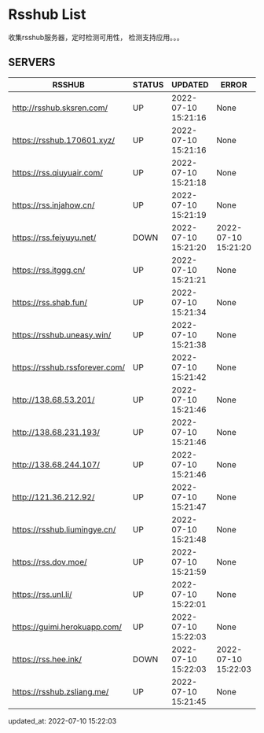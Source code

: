 # Rsshub List

收集rsshub服务器，定时检测可用性， 检测支持应用。。。


## SERVERS

|  RSSHUB   | STATUS  | UPDATED  | ERROR  | TWITTER |  
|  ----  | ----  | ----  | ----  | ---- |  
| http://rsshub.sksren.com/ | UP | 2022-07-10 15:21:16 | None |OK|  
| https://rsshub.170601.xyz/ | UP | 2022-07-10 15:21:16 | None |OK|  
| https://rss.qiuyuair.com/ | UP | 2022-07-10 15:21:18 | None ||  
| https://rss.injahow.cn/ | UP | 2022-07-10 15:21:19 | None ||  
| https://rss.feiyuyu.net/ | DOWN | 2022-07-10 15:21:20 | 2022-07-10 15:21:20 |  
| https://rss.itggg.cn/ | UP | 2022-07-10 15:21:21 | None ||  
| https://rss.shab.fun/ | UP | 2022-07-10 15:21:34 | None |OK|  
| https://rsshub.uneasy.win/ | UP | 2022-07-10 15:21:38 | None |OK|  
| https://rsshub.rssforever.com/ | UP | 2022-07-10 15:21:42 | None |OK|  
| http://138.68.53.201/ | UP | 2022-07-10 15:21:46 | None ||  
| http://138.68.231.193/ | UP | 2022-07-10 15:21:46 | None ||  
| http://138.68.244.107/ | UP | 2022-07-10 15:21:46 | None ||  
| http://121.36.212.92/ | UP | 2022-07-10 15:21:47 | None ||  
| https://rsshub.liumingye.cn/ | UP | 2022-07-10 15:21:48 | None ||  
| https://rss.dov.moe/ | UP | 2022-07-10 15:21:59 | None |OK|  
| https://rss.unl.li/ | UP | 2022-07-10 15:22:01 | None ||  
| https://guimi.herokuapp.com/ | UP | 2022-07-10 15:22:03 | None ||  
| https://rss.hee.ink/ | DOWN | 2022-07-10 15:22:03 | 2022-07-10 15:22:03 |  
| https://rsshub.zsliang.me/ | UP | 2022-07-10 15:21:45 | None |OK|  
  

updated_at: 2022-07-10 15:22:03  
